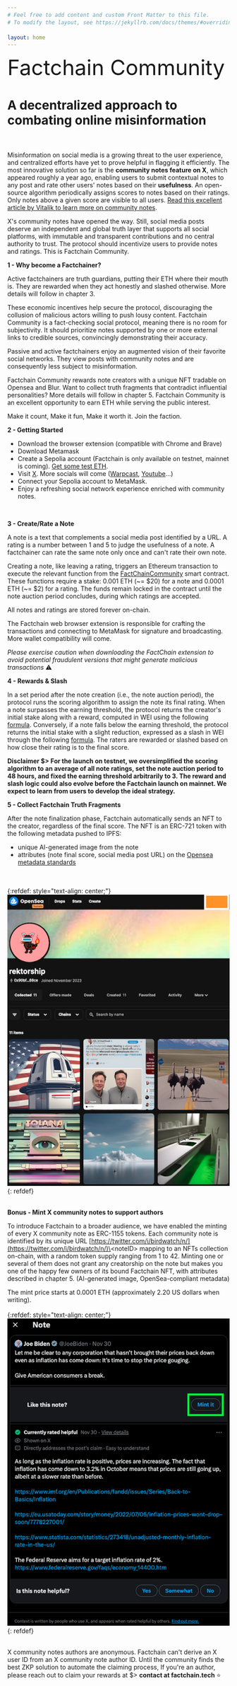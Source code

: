 ```yaml
---
# Feel free to add content and custom Front Matter to this file.
# To modify the layout, see https://jekyllrb.com/docs/themes/#overriding-theme-defaults

layout: home
---
```


<font size="10">
Factchain Community 
</font>

# **A decentralized approach to combating online misinformation**
<br/><br/>Misinformation on social media is a growing threat to the user experience, and centralized efforts have yet to prove helpful in flagging it efficiently. The most innovative solution so far is the **community notes feature on X**, which appeared roughly a year ago, enabling users to submit contextual notes to any post and rate other users' notes based on their **usefulness**. An open-source algorithm periodically assigns scores to notes based on their ratings. Only notes above a given score are visible to all users.
[Read this excellent article by Vitalik to learn more on community notes](https://vitalik.eth.limo/general/2023/08/16/communitynotes.html).

X's community notes have opened the way. Still, social media posts deserve an independent and global truth layer that supports all social platforms, with immutable and transparent contributions and no central authority to trust. The protocol should incentivize users to provide notes and ratings. This is Factchain Community.

**1 - Why become a Factchainer?**

Active factchainers are truth guardians, putting their ETH where their mouth is. They are rewarded when they act honestly and slashed otherwise. More details will follow in chapter 3.

These economic incentives help secure the protocol, discouraging the collusion of malicious actors willing to push lousy content. Factchain Community is a fact-checking social protocol, meaning there is no room for subjectivity. It should prioritize notes supported by one or more external links to credible sources, convincingly demonstrating their accuracy.

Passive and active factchainers enjoy an augmented vision of their favorite social networks. They view posts with community notes and are consequently less subject to misinformation.

Factchain Community rewards note creators with a unique NFT tradable on Opensea and Blur. Want to collect truth fragments that contradict influential personalities? More details will follow in chapter 5. Factchain Community is an excellent opportunity to earn ETH while serving the public interest.

Make it count, Make it fun, Make it worth it.
Join the faction.

**2 - Getting Started**
<ul class='container' style='display list-item;'>
<li>
    Download the browser extension (compatible with Chrome and Brave)
</li>
<li>
    Download Metamask
</li>
<li>
    Create a Sepolia account (Factchain is only available on testnet, mainnet is coming). <a href="https://sepoliafaucet.com/">Get some test ETH</a>.
</li>
<li>
    Visit <a href="https://twitter.com/home">X</a>. More socials will come (<a href="https://warpcast.com/">Warpcast</a>, <a href="https://www.youtube.com/">Youtube</a>...)
</li>
<li>
    Connect your Sepolia account to MetaMask.
</li>
<li>
    Enjoy a refreshing social network experience enriched with community notes.
</li>
</ul>
<br>

**3 - Create/Rate a Note**

A note is a text that complements a social media post identified by a URL.
A rating is a number between 1 and 5 to judge the usefulness of a note.
A factchainer can rate the same note only once and can't rate their own note.

Creating a note, like leaving a rating, triggers an Ethereum transaction to execute the relevant function from the [FactChainCommunity](https://sepolia.etherscan.io/address/0xb912368c62D3037F7E86C2e95D9B5F4FC86c9428) smart contract. These functions require a stake: 0.001 ETH (~= $20) for a note and 0.0001 ETH (~= $2) for a rating. The funds remain locked in the contract until the note auction period concludes, during which ratings are accepted.

All notes and ratings are stored forever on-chain.

The Factchain web browser extension is responsible for crafting the transactions and connecting to MetaMask for signature and broadcasting. More wallet compatibility will come.

_Please exercise caution when downloading the FactChain extension to avoid potential fraudulent versions that might generate malicious transactions_ ⚠️

**4 - Rewards & Slash**

In a set period after the note creation (i.e., the note auction period), the protocol runs the scoring algorithm to assign the note its final rating. When a note surpasses the earning threshold, the protocol returns the creator's initial stake along with a reward, computed in WEI using the following [formula](https://github.com/factchain/factchain-community/blob/61eb95b29882c93344d1837d976a416ccd77ceec/fc-community-contracts/src/FactChainCommunity.sol#L113C20-L113C20). Conversely, if a note falls below the earning threshold, the protocol returns the initial stake with a slight reduction, expressed as a slash in WEI through the following [formula](https://github.com/factchain/factchain-community/blob/61eb95b29882c93344d1837d976a416ccd77ceec/fc-community-contracts/src/FactChainCommunity.sol#L120). The raters are rewarded or slashed based on how close their rating is to the final score.

**Disclaimer $> For the launch on testnet, we oversimplified the scoring algorithm to an average of all note ratings, set the note auction period to 48 hours, and fixed the earning threshold arbitrarily to 3. The reward and slash logic could also evolve before the Factchain launch on mainnet. We expect to learn from users to develop the ideal strategy.**

**5 - Collect Factchain Truth Fragments**

After the note finalization phase, Factchain automatically sends an NFT to the creator, regardless of the final score. The NFT is an ERC-721 token with the following metadata pushed to IPFS:
<ul class='container' style='display list-item;'>
<li>
    unique AI-generated image from the note
</li>
<li>
    attributes (note final score, social media post URL) on the <a href="https://docs.opensea.io/docs/metadata-standards">Opensea metadata standards</a>
</li>
</ul>

<br/><br/>
{:refdef: style="text-align: center;"}
![](assets/nft721gallery.png)
{: refdef}
<br/><br/>

**Bonus - Mint X community notes to support authors**

To introduce Factchain to a broader audience, we have enabled the minting of every X community note as ERC-1155 tokens. Each community note is identified by its unique URL [https://twitter.com/i/birdwatch/n/](https://twitter.com/i/birdwatch/n/)\<noteID\> mapping to an NFTs collection on-chain, with a random token supply ranging from 1 to 42. Minting one or several of them does not grant any creatorship on the note but makes you one of the happy few owners of its bound Factchain NFT, with attributes described in chapter 5. (AI-generated image, OpenSea-compliant metadata)

The mint price starts at 0.0001 ETH (approximately 2.20 US dollars when writing).
<br/><br/>
{:refdef: style="text-align: center;"}
![](assets/mint_it.png)
{: refdef}
<br/><br/>

X community notes authors are anonymous. Factchain can't derive an X user ID from an X community note author ID.
Until the community finds the best ZKP solution to automate the claiming process, If you're an author, please reach out to claim your rewards at $> **contact at factchain.tech** ⭐